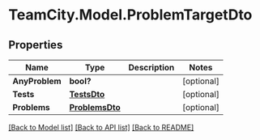 # TeamCity.Model.ProblemTargetDto
## Properties

Name | Type | Description | Notes
------------ | ------------- | ------------- | -------------
**AnyProblem** | **bool?** |  | [optional] 
**Tests** | [**TestsDto**](TestsDto.md) |  | [optional] 
**Problems** | [**ProblemsDto**](ProblemsDto.md) |  | [optional] 

[[Back to Model list]](../README.md#documentation-for-models) [[Back to API list]](../README.md#documentation-for-api-endpoints) [[Back to README]](../README.md)

